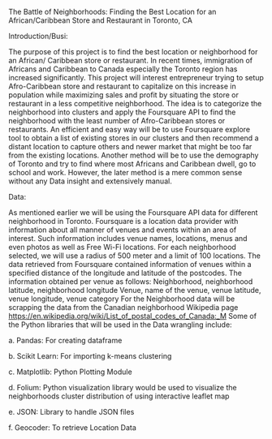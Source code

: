 The Battle of Neighborhoods: Finding the Best Location for an African/Caribbean Store and Restaurant in Toronto, CA

Introduction/Busi:

The purpose of this project is to find the best location or neighborhood for an African/ Caribbean store or restaurant. In recent times, immigration of Africans and Caribbean to Canada especially the Toronto region has increased significantly. This project will interest entrepreneur trying to setup Afro-Caribbean store and restaurant to capitalize on this increase in population while maximizing sales and profit by situating the store or restaurant in a less competitive neighborhood. The idea is to categorize the neighborhood into clusters and apply the Foursquare API to find the neighborhood with the least number of Afro-Caribbean stores or restaurants. An efficient and easy way will be to use Foursquare explore tool to obtain a list of existing stores in our clusters and then recommend a distant location to capture others and newer market that might be too far from the existing locations. Another method will be to use the demography of Toronto and try to find where most Africans and Caribbean dwell, go to school and work. However, the later method is a mere common sense without any Data insight and extensively manual.

Data:

As mentioned earlier we will be using the Foursquare API data for different neighborhood in Toronto. Foursquare is a location data provider with information about all manner of venues and events within an area of interest. Such information includes venue names, locations, menus and even photos as well as Free Wi-Fi locations. For each neighborhood selected, we will use a radius of 500 meter and a limit of 100 locations. The data retrieved from Foursquare contained information of venues within a specified distance of the longitude and latitude of the postcodes. The information obtained per venue as follows: Neighborhood, neighborhood latitude, neighborhood longitude Venue, name of the venue, venue latitude, venue longitude, venue category For the Neighborhood data will be scrapping the data from the Canadian neighborhood Wikipedia page https://en.wikipedia.org/wiki/List_of_postal_codes_of_Canada:_M Some of the Python libraries that will be used in the Data wrangling include:

a. Pandas: For creating dataframe

b. Scikit Learn: For importing k-means clustering

c. Matplotlib: Python Plotting Module

d. Folium: Python visualization library would be used to visualize the neighborhoods cluster distribution of using interactive leaflet map

e. JSON: Library to handle JSON files

f. Geocoder: To retrieve Location Data
